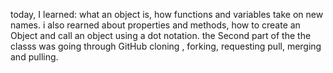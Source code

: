 today, I learned: what an object is, how functions and variables take on new names.
i also rearned about properties and methods, how to create an Object and call an object using a dot notation. 
    the Second part of the the classs was going through GitHub cloning , forking, requesting pull, merging and pulling.
